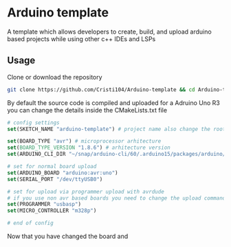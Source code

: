 # Arduino template

A template which allows developers to create, build, and upload arduino based projects while using other c++ IDEs and LSPs

## Usage

Clone or download the repository

```sh
git clone https://github.com/Cristi104/Arduino-template && cd Arduino-template
```

By default the source code is compiled and uploaded for a Adruino Uno R3 you can change the details inside the CMakeLists.txt file

```CMake
# config settings
set(SKETCH_NAME "arduino-template") # project name also change the root_dir name and the .ino name to the same thing

set(BOARD_TYPE "avr") # microprocessor arhitecture
set(BOARD_TYPE_VERSION "1.8.6") # arhitecture version
set(ARDUINO_CLI_DIR "~/snap/arduino-cli/60/.arduino15/packages/arduino/hardware") # path to the hardware folder inside arduino-cli for headers

# set for normal board upload
set(ARDUINO_BOARD "arduino:avr:uno")
set(SERIAL_PORT "/dev/ttyUSB0")

# set for upload via programmer upload with avrdude
# if you use non avr based boards you need to change the upload command 
set(PROGRAMMER "usbasp")
set(MICRO_CONTROLLER "m328p")

# end of config
```

Now that you have changed the board and 
